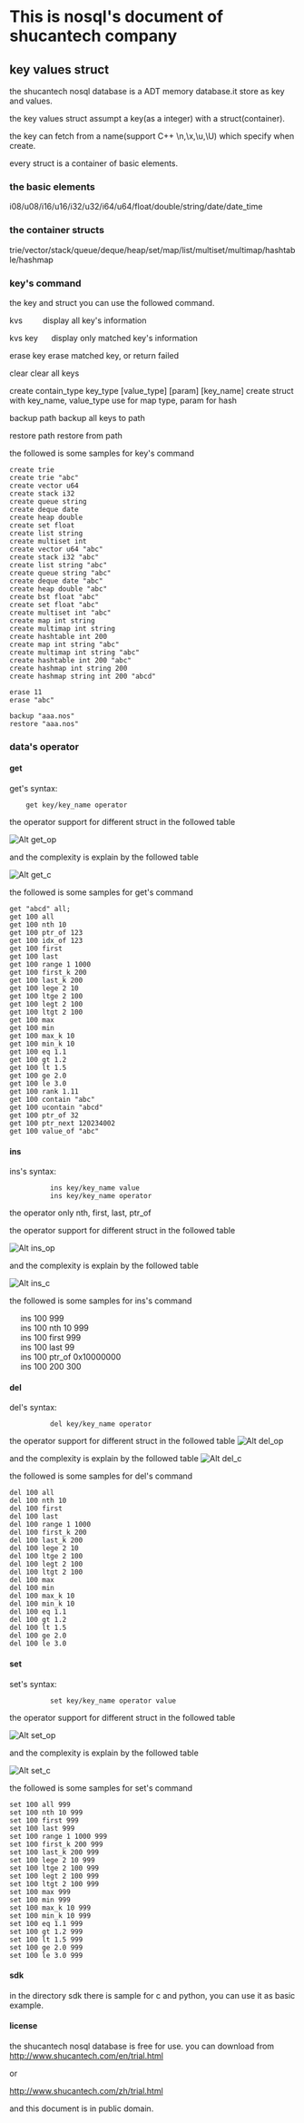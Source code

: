# This is nosql's document of shucantech company

## key values struct

the shucantech nosql database is a ADT memory database.it store as key and values.

the key values struct assumpt a key(as a integer) with a struct(container).

the key can fetch from a name(support C++ \n,\x,\u,\U) which specify when create.

every struct is a container of basic elements.

### the basic elements

i08/u08/i16/u16/i32/u32/i64/u64/float/double/string/date/date_time

### the container structs

trie/vector/stack/queue/deque/heap/set/map/list/multiset/multimap/hashtable/hashmap

### key's command

the key and struct you can use the followed command.

kvs                                                                       display all key's information

kvs  key                                                              display only matched key's information

erase key                                                              erase matched key, or return failed

clear                                                                 clear all keys

create contain_type key_type [value_type] [param] [key_name]      create struct with key_name, value_type use for map type, param for hash

backup path                                                      backup all keys to path

restore path                                                      restore from path

the followed is some samples for key's command

    create trie    
    create trie "abc"    
    create vector u64    
    create stack i32    
    create queue string    
    create deque date    
    create heap double    
    create set float    
    create list string    
    create multiset int    
    create vector u64 "abc"    
    create stack i32 "abc"    
    create list string "abc"    
    create queue string "abc"    
    create deque date "abc"    
    create heap double "abc"    
    create bst float "abc"    
    create set float "abc"    
    create multiset int "abc"    
    create map int string    
    create multimap int string    
    create hashtable int 200    
    create map int string "abc"    
    create multimap int string "abc"    
    create hashtable int 200 "abc"    
    create hashmap int string 200    
    create hashmap string int 200 "abcd"    
    
    erase 11    
    erase "abc" 
    
    backup "aaa.nos"    
    restore "aaa.nos"

### data's operator

#### get

get's syntax: 

        get key/key_name operator

the operator support for different struct in the followed table

![Alt get_op](https://github.com/SCTDER/nosql_document/raw/main/get_op.png "get command support")

and the complexity is explain by the followed table

![Alt get_c](https://github.com/SCTDER/nosql_document/raw/main/get_c.png "get command complexity")

the followed is some samples for get's command

    get "abcd" all;    
    get 100 all    
    get 100 nth 10    
    get 100 ptr_of 123    
    get 100 idx_of 123    
    get 100 first    
    get 100 last    
    get 100 range 1 1000    
    get 100 first_k 200    
    get 100 last_k 200    
    get 100 lege 2 10    
    get 100 ltge 2 100    
    get 100 legt 2 100    
    get 100 ltgt 2 100    
    get 100 max    
    get 100 min    
    get 100 max_k 10    
    get 100 min_k 10    
    get 100 eq 1.1    
    get 100 gt 1.2    
    get 100 lt 1.5    
    get 100 ge 2.0    
    get 100 le 3.0    
    get 100 rank 1.11
    get 100 contain "abc"
    get 100 ucontain "abcd"
    get 100 ptr_of 32
    get 100 ptr_next 120234002
    get 100 value_of "abc"

#### ins

ins's syntax: 

              ins key/key_name value    
              ins key/key_name operator

the operator only nth, first, last, ptr_of

the operator support for different struct in the followed table

![Alt ins_op](https://github.com/SCTDER/nosql_document/raw/main/ins_op.png "ins command support")

and the complexity is explain by the followed table

![Alt ins_c](https://github.com/SCTDER/nosql_document/raw/main/ins_c.png "ins command complexity")

the followed is some samples for ins's command

            ins 100 999  
            ins 100 nth 10 999  
            ins 100 first 999  
            ins 100 last 99  
            ins 100 ptr_of 0x10000000  
            ins 100 200 300  
            
            

#### del

del's syntax: 

              del key/key_name operator

the operator support for different struct in the followed table
![Alt del_op](https://github.com/SCTDER/nosql_document/raw/main/del_op.png "del command support")

and the complexity is explain by the followed table
![Alt del_c](https://github.com/SCTDER/nosql_document/raw/main/del_c.png "del command support")

the followed is some samples for del's command

    del 100 all
    del 100 nth 10
    del 100 first
    del 100 last
    del 100 range 1 1000
    del 100 first_k 200
    del 100 last_k 200
    del 100 lege 2 10
    del 100 ltge 2 100
    del 100 legt 2 100
    del 100 ltgt 2 100
    del 100 max
    del 100 min
    del 100 max_k 10
    del 100 min_k 10
    del 100 eq 1.1
    del 100 gt 1.2
    del 100 lt 1.5
    del 100 ge 2.0
    del 100 le 3.0

#### set

set's syntax: 

              set key/key_name operator value

the operator support for different struct in the followed table

![Alt set_op](https://github.com/SCTDER/nosql_document/raw/main/set_op.png "set command support")

and the complexity is explain by the followed table

![Alt set_c](https://github.com/SCTDER/nosql_document/raw/main/set_c.png "set command support")

the followed is some samples for set's command

    set 100 all 999
    set 100 nth 10 999
    set 100 first 999
    set 100 last 999
    set 100 range 1 1000 999
    set 100 first_k 200 999
    set 100 last_k 200 999
    set 100 lege 2 10 999
    set 100 ltge 2 100 999
    set 100 legt 2 100 999
    set 100 ltgt 2 100 999
    set 100 max 999
    set 100 min 999
    set 100 max_k 10 999
    set 100 min_k 10 999
    set 100 eq 1.1 999
    set 100 gt 1.2 999
    set 100 lt 1.5 999
    set 100 ge 2.0 999
    set 100 le 3.0 999

#### sdk

in the directory sdk there is sample for c and python, you can use it as basic example.



#### license

the shucantech nosql database is free for use. you can download from http://www.shucantech.com/en/trial.html

or

http://www.shucantech.com/zh/trial.html



and this document is in public domain.
